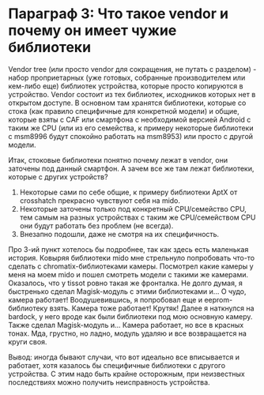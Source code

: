# Параграф 3: Что такое vendor и почему он имеет чужие библиотеки

Vendor tree (или просто vendor для сокращения, не путать с разделом) - набор проприетарных (уже готовых, собранные производителем или кем-либо еще) библиотек устройства, которые просто копируются в устройство. Vendor состоит из тех библиотек, исходников которых нет в открытом доступе. В основном там хранятся библиотеки, которые со стока (как правило специфичные для конкретной модели) и общие, которые взяты с CAF или смартфона с необходимой версией Android с таким же CPU (или из его семейства, к примеру некоторые библиотеки с msm8996 будут спокойно работать на msm8953) или просто с другой модели.

Итак, стоковые библиотеки понятно почему лежат в vendor, они заточены под данный смартфон. А зачем все же там лежат библиотеки, которые с других устройств?

1) Некоторые сами по себе общие, к примеру библиотеки AptX от crosshatch прекрасно чувствуют себя на mido.
2) Некоторые заточены только под конкретный CPU/семейство CPU, тем самым на разных устройствах с таким же CPU/семейством CPU они будут работать без проблем (не всегда).
3) Внезапно подошли, даже не смотря на их специфичность.

Про 3-ий пункт хотелось бы подробнее, так как здесь есть маленькая история. Ковыряя библиотеки mido мне стрельнуло попробовать что-то сделать с chromatix-библиотеками камеры. Посмотрел какие камеры у меня на моем mido и пошел смотреть модели с такими же камерами. Оказалось, что у tissot ровно такая же фронталка. Не долго думая, я быстренько сделал Magisk-модуль с этими библиотеками и... О чудо, камера работает! Воодушевившись, я попробовал еще и eeprom-библиотеку взять. Камера тоже работает! Крутяк! Далее я наткнулся на bardock, у него вроде как были библиотеки под мою основную камеру. Также сделал Magisk-модуль и... Камера работает, но все в красных тонах. Мда, грустно, но ладно, модуль удаляю и все возвращается на круги своя.

Вывод: иногда бывают случаи, что вот идеально все вписывается и работает, хотя казалось бы специфичные библиотеки с другого устройства. С этим надо быть крайне осторожным, при неизвестных последствиях можно получить неисправность устройства.
